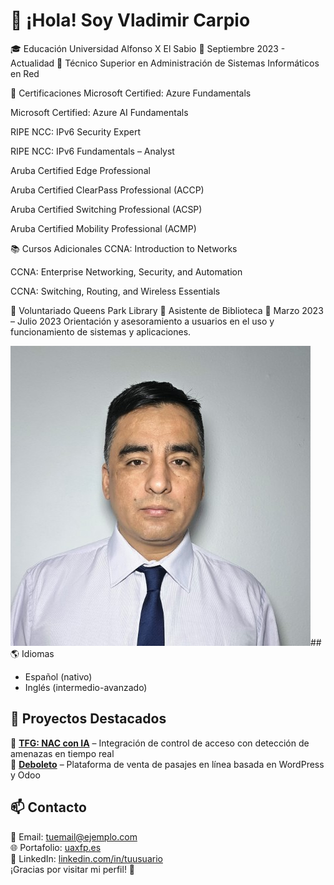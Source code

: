 ﻿# 👋 ¡Hola! Soy Vladimir Carpio     

🎓 Educación
Universidad Alfonso X El Sabio
📅 Septiembre 2023 - Actualidad
📌 Técnico Superior en Administración de Sistemas Informáticos en Red

📜 Certificaciones
Microsoft Certified: Azure Fundamentals

Microsoft Certified: Azure AI Fundamentals

RIPE NCC: IPv6 Security Expert

RIPE NCC: IPv6 Fundamentals – Analyst

Aruba Certified Edge Professional

Aruba Certified ClearPass Professional (ACCP)

Aruba Certified Switching Professional (ACSP)

Aruba Certified Mobility Professional (ACMP)

📚 Cursos Adicionales
CCNA: Introduction to Networks

CCNA: Enterprise Networking, Security, and Automation

CCNA: Switching, Routing, and Wireless Essentials



🤝 Voluntariado
Queens Park Library
📌 Asistente de Biblioteca
📅 Marzo 2023 – Julio 2023
Orientación y asesoramiento a usuarios en el uso y funcionamiento de sistemas y aplicaciones.

![Vladimir](/img/vladimir.jpg)## 
🌎 Idiomas  
- Español (nativo)  
- Inglés (intermedio-avanzado)  

## 📂 Proyectos Destacados  
🔹 **[TFG: NAC con IA](#)** – Integración de control de acceso con detección de amenazas en tiempo real  
🔹 **[Deboleto](#)** – Plataforma de venta de pasajes en línea basada en WordPress y Odoo  

## 📫 Contacto  
📧 Email: [tuemail@ejemplo.com](mailto:tuemail@ejemplo.com)  
🌐 Portafolio: [uaxfp.es](https://uaxfp.es)  
💼 LinkedIn: [linkedin.com/in/tuusuario](https://linkedin.com/in/tuusuario)  
¡Gracias por visitar mi perfil! 🚀  

<!--
**vladimircarpiomorales/vladimircarpiomorales** is a ✨ _special_ ✨ repository because its `README.md` (this file) appears on your GitHub profile.

Here are some ideas to get you started:

- 🔭 I’m currently working on ...
- 🌱 I’m currently learning ...
- 👯 I’m looking to collaborate on ...
- 🤔 I’m looking for help with ...
- 💬 Ask me about ...
- 📫 How to reach me: ...
- 😄 Pronouns: ...
- ⚡ Fun fact: ...
-->
